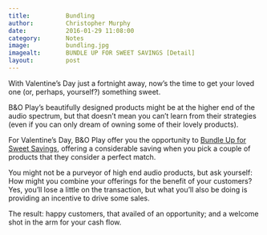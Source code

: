 ```yaml
---
title:			Bundling
author:			Christopher Murphy
date:			2016-01-29 11:08:00
category: 		Notes
image:			bundling.jpg
imagealt:		BUNDLE UP FOR SWEET SAVINGS [Detail]
layout:			post
---
```



With Valentine’s Day just a fortnight away, now’s the time to get your loved one (or, perhaps, yourself?) something sweet.

B&O Play’s beautifully designed products might be at the higher end of the audio spectrum, but that doesn’t mean you can’t learn from their strategies (even if you can only dream of owning some of their lovely products).

For Valentine’s Day, B&O Play offer you the opportunity to [Bundle Up for Sweet Savings][01], offering a considerable saving when you pick a couple of products that they consider a perfect match.

You might not be a purveyor of high end audio products, but ask yourself: How might you combine your offerings for the benefit of your customers? Yes, you’ll lose a little on the transaction, but what you’ll also be doing is providing an incentive to drive some sales.

The result: happy customers, that availed of an opportunity; and a welcome shot in the arm for your cash flow.


[01]: http://www.beoplay.com/landingpages/2016/valentinesday "Bundle and Save 50%"